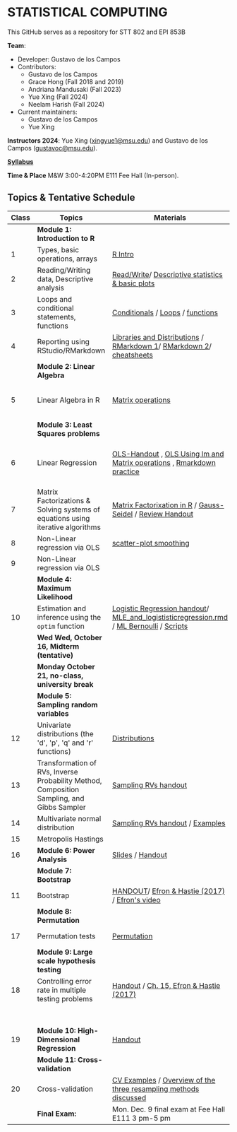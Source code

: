 # STATISTICAL COMPUTING


This GitHub serves as a repository for STT 802 and EPI 853B

**Team**:
  - Developer: Gustavo de los Campos
  - Contributors:
    - Gustavo de los Campos 
    - Grace Hong (Fall 2018 and 2019)
    - Andriana Mandusaki (Fall 2023)
    - Yue Xing (Fall 2024)
    - Neelam Harish (Fall 2024)
  - Current maintainers:
    - Gustavo de los Campos
    - Yue Xing

    
**Instructors 2024**:  Yue Xing (xingyue1@msu.edu) and Gustavo de los Campos (gustavoc@msu.edu).

**[Syllabus](https://www.dropbox.com/scl/fi/lw78dsrbs00xj0ztnw8hd/STT802_EPI853B-Syllabus-Fall-2024.pdf?rlkey=vnqe36czlz85drfiujeal097l&st=5rlc00xt&dl=0)**

**Time & Place** M&W 3:00-4:20PM E111 Fee Hall (In-person). 

## Topics & Tentative Schedule



|Class | Topics | Materials| In-class | Homework|
|----|----|----|---|---|
|  | **Module 1: Introduction to R** | | |
|1|Types, basic operations, arrays|[R Intro](https://github.com/gdlc/STAT_COMP/blob/master/HANDOUTS/RIntro.md)| [IN-CLASS 1](https://github.com/gdlc/STAT_COMP/blob/master/INCLASS/INCLASS_1.md)| |
|2|Reading/Writing data, Descriptive analysis|[Read/Write](https://github.com/gdlc/STAT_COMP/blob/master/HANDOUTS/RIntro.md#read-write)/ [Descriptive statistics & basic plots](https://github.com/gdlc/STAT_COMP/blob/master/HANDOUTS/RIntro.md#descriptives) | [IN-CLASS 2](https://github.com/gdlc/STAT_COMP/blob/master/INCLASS/INCLASS_2.md)| |
|3|Loops and conditional statements, functions|[Conditionals](https://github.com/QuantGen/RIntro#conditionals) / [Loops](https://github.com/gdlc/STAT_COMP/blob/master/HANDOUTS/RIntro.md#loops) / [functions](https://github.com/gdlc/STAT_COMP/blob/master/HANDOUTS/RIntro.md#functions)|[IN-CLASS 3](https://github.com/gdlc/STAT_COMP/blob/master/INCLASS/INCLASS_3.md)| |
|4|Reporting using RStudio/RMarkdown| [Libraries and Distributions](https://github.com/gdlc/STAT_COMP/blob/master/HANDOUTS/RIntro.md#libraries) / [RMarkdown 1](https://rmarkdown.rstudio.com/lesson-1.html)/ [RMarkdown 2](https://github.com/gdlc/STAT_COMP/blob/master/HANDOUTS/RMarkdown_for_beginners.Rmd)/ [cheatsheets](https://rmarkdown.rstudio.com/lesson-15.html) || |
| | **Module 2: Linear Algebra** | | | |
|5|Linear Algebra in R |[Matrix operations](https://github.com/gdlc/STAT_COMP/blob/master/HANDOUTS/LinearAlgebra.md)|[INCLASS 4](https://github.com/gdlc/STAT_COMP/blob/master/INCLASS/INCLASS_4.md) [INCLASS 5](https://github.com/gdlc/STAT_COMP/blob/master/INCLASS/INCLASS_5.md)|
| | **Module 3: Least Squares problems** || |
|6|Linear Regression| [OLS-Handout](https://github.com/gdlc/STAT_COMP/blob/master/HANDOUTS/OLS.pdf) , [OLS Using lm and Matrix operations](https://github.com/gdlc/STAT_COMP/blob/master/HANDOUTS/OLS.md) , [Rmarkdown practice](https://github.com/gdlc/STAT_COMP/blob/master/HANDOUTS/MLR.Rmd) | [IN-CLASS 6](https://github.com/gdlc/STAT_COMP/blob/master/INCLASS/INCLASS_6.md) [IN-CLASS 7](https://github.com/gdlc/STAT_COMP/blob/master/INCLASS/INCLASS_7.md) [IN-CLASS 8](https://github.com/gdlc/STAT_COMP/blob/master/INCLASS/INCLASS_8.md) | [HW 1](https://github.com/gdlc/STAT_COMP/blob/master/HW/HW1.md)  |
  |7| Matrix Factorizations & Solving systems of equations using iterative algorithms | [Matrix Factorixation in R](https://github.com/gdlc/STAT_COMP/blob/master/HANDOUTS/LinearAlgebra.md#matrix-factorization) / [Gauss-Seidel](https://github.com/gdlc/STAT_COMP/blob/master/HANDOUTS/GaussSeidel.md) / [Review Handout](https://github.com/gdlc/STAT_COMP/blob/master/HANDOUTS/SOLVING_SYSTEMS_OF_LINEAR_EQUATIONS.pdf)  |  | |
|8| Non-Linear regression via OLS | [scatter-plot smoothing](https://github.com/gdlc/STAT_COMP/blob/master/HANDOUTS/scatter_plot_smoothing.md)|   | |
|9| Non-Linear regression via OLS | || |
| | **Module 4: Maximum Likelihood** | | | |
|10 |Estimation and inference using the `optim` function | [Logistic Regression handout](https://github.com/gdlc/STAT_COMP/blob/master/HANDOUTS/LogisticRegression.pdf)/  [MLE_and_logististicregression.rmd](https://github.com/gdlc/STAT_COMP/blob/master/HANDOUTS/MLE_and_logistic_regression_working_file.Rmd) /  [ML Bernoulli](https://github.com/gdlc/STAT_COMP/blob/master/HANDOUTS/ML_BERNOULLI.md)  / [Scripts](https://github.com/gdlc/STAT_COMP/blob/master/HANDOUTS/ML_LOGISTIC_REGRESSION_SCRIPTS.pdf) | [IN-CLASS 9](https://github.com/gdlc/STAT_COMP/blob/master/INCLASS/INCLASS_9.md) | [HW2](https://github.com/gdlc/STAT_COMP/blob/master/HW/HW2_Fall23.pdf) |
| | **Wed Wed, October 16, Midterm (tentative)**| |  | |
| | **Monday October 21, no-class, university break** |  | | |
| | **Module 5: Sampling random variables** | | | |
|12| Univariate distributions (the 'd', 'p', 'q' and 'r' functions)|[Distributions](https://github.com/gdlc/STAT_COMP/blob/master/HANDOUTS/RIntro.md#distributions)| [INCLASS 11](https://github.com/gdlc/STAT_COMP/blob/master/INCLASS/INCLASS_11.md) | |
|13| Transformation of RVs, Inverse Probability Method, Composition Sampling, and Gibbs Sampler | [Sampling RVs handout](https://github.com/gdlc/STAT_COMP/blob/master/HANDOUTS/SimulatingRandomVariables.pdf) |[INCLASS 12](https://github.com/gdlc/STAT_COMP/blob/master/INCLASS/INCLASS_12.md)  | |
|14| Multivariate normal distribution |[Sampling RVs handout](https://github.com/gdlc/STAT_COMP/blob/master/HANDOUTS/SimulatingRandomVariables.pdf) / [Examples](https://github.com/gdlc/STAT_COMP/blob/master/HANDOUTS/MVNORM.md) |[INCLASS-13](https://github.com/gdlc/STAT_COMP//blob/master/INCLASS/INCLASS_13.md) | |
|15 | Metropolis Hastings | |  |[HW3](https://github.com/gdlc/STAT_COMP/blob/master/HW/HW3.pdf) |
| 16 | **Module 6: Power Analysis**   | [Slides](https://github.com/gdlc/STAT_COMP/blob/master/HANDOUTS/ErrorRateAndPower.pdf) / [Handout](https://github.com/gdlc/STAT_COMP/blob/master/HANDOUTS/PowerAndErrorRates.pdf)  | [INCLASS 14](https://github.com/gdlc/STAT_COMP/blob/master/INCLASS/INCLASS_14.md)   | |
| | **Module 7: Bootstrap** | | | |
|11|Bootstrap |[HANDOUT](https://github.com/gdlc/STAT_COMP/blob/master/HANDOUTS/Bootstrap.pdf)/ [Efron & Hastie (2017)](https://web.stanford.edu/~hastie/CASI/) / [Efron's video](https://www.youtube.com/watch?v=H2tOhMaXWvI)|[IN-CLASS 16](https://github.com/gdlc/STAT_COMP/blob/master/INCLASS/INCLASS_16.md) | [HW4](https://github.com/gdlc/STAT_COMP/blob/master/HW/HW4.pdf) |
| | **Module 8: Permutation** ||| |
|17| Permutation tests |[Permutation](https://github.com/gdlc/STAT_COMP/blob/master/HANDOUTS/PERMUTATION.md) | [INCLASS 17](https://github.com/gdlc/STAT_COMP/blob/master/INCLASS/INCLASS_17.md) | [HW5](https://github.com/gdlc/STAT_COMP/blob/master/HW/HW5.pdf)  |
| | **Module 9: Large scale hypothesis testing** || |
|18|Controlling error rate in multiple testing problems  |[Handout](https://github.com/gdlc/STAT_COMP/blob/master/HANDOUTS/MultipleTesting.pdf) / [Ch. 15, Efron & Hastie (2017)](https://www.google.com/url?sa=t&rct=j&q=&esrc=s&source=web&cd=&cad=rja&uact=8&ved=2ahUKEwiBwITgjZntAhUMHqwKHYi1C5oQFjABegQIBBAC&url=https%3A%2F%2Fweb.stanford.edu%2F~hastie%2FCASI_files%2FPDF%2Fcasi.pdf&usg=AOvVaw35RkePmQDVbV9mFQfiCn73) | [INCLASS 18](https://github.com/gdlc/STAT_COMP/blob/master/INCLASS/INCLASS_18.md)  | |
| | | | [INCLASS 19](https://github.com/gdlc/STAT_COMP/blob/master/INCLASS/INCLASS_19.md)  | |
|19 | **Module 10: High-Dimensional Regression**  |[Handout](https://github.com/gdlc/STAT_COMP/blob/master/HANDOUTS/penalizedRegressions.pdf) | |
| | **Module 11: Cross-validation** ||| |
|20| Cross-validation |[CV Examples](https://github.com/gdlc/STAT_COMP/blob/master/HANDOUTS/CROSSVALIDATION.md) / [Overview of the three resampling methods discussed](https://github.com/gdlc/STAT_COMP/blob/master/HANDOUTS/RESAMPLING_METHDOS.pdf) |  [INCLASS 20](https://github.com/gdlc/STAT_COMP/blob/master/INCLASS/INCLASS_20.md) | |
||**Final Exam:**|	Mon. Dec. 9 final exam at Fee Hall E111 3 pm-5 pm| |

